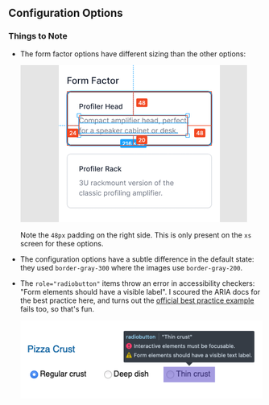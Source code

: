 ## Configuration Options

### Things to Note

- The form factor options have different sizing than the other options:

  ![readme/profiler-head.png](readme/profiler-head.png)

  Note the `48px` padding on the right side. This is only present on the `xs` screen for these options.

- The configuration options have a subtle difference in the default state: they used `border-gray-300` where the images use `border-gray-200`.

- The `role="radiobutton"` items throw an error in accessibility checkers: "Form elements should have a visible label". I scoured the ARIA docs for the best practice here, and turns out the [official best practice example](https://w3c.github.io/aria-practices/examples/radio/radio-2/radio-2.html) fails too, so that's fun.

  ![readme/accessibility-failz.png](readme/accessibility-failz.png)
